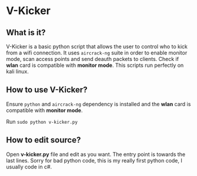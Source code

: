 # V-Kicker

## What is it?

V-Kicker is a basic python script that allows the user to control who to kick from a wifi connection.
It uses `aircrack-ng` suite in order to enable monitor mode, scan access points and send deauth packets to clients.
Check if **wlan** card is compatible with **monitor mode**.
This scripts run perfectly on kali linux.

## How to use V-Kicker?

Ensure `python` and `aircrack-ng` dependency is installed and the **wlan** card is compatible with **monitor mode**.

Run `sudo python v-kicker.py`

## How to edit source?

Open **v-kicker.py** file and edit as you want. The entry point is towards the last lines. Sorry for bad python code, this is my really first python code, I usually code in c#.
